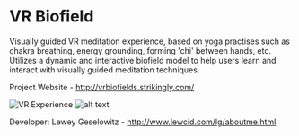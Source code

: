 # VR Biofield
Visually guided VR meditation experience, based on yoga practises such as chakra breathing, energy grounding, forming 'chi' between hands, etc. Utilizes a dynamic and interactive biofield model to help users learn and interact with visually guided meditation techniques.

Project Website - http://vrbiofields.strikingly.com/

![VR Experience](https://github.com/leweyg/vrbiofield/blob/master/articles/images/ChakraFieldEarly_Heart.jpg)
![alt text](https://github.com/leweyg/vrbiofield/blob/master/articles/images/HandEnergy_progress_4_png.png)

Developer:
Lewey Geselowitz - http://www.lewcid.com/lg/aboutme.html 
